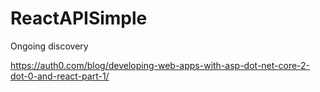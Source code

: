 # ReactAPISimple
Ongoing discovery

https://auth0.com/blog/developing-web-apps-with-asp-dot-net-core-2-dot-0-and-react-part-1/

